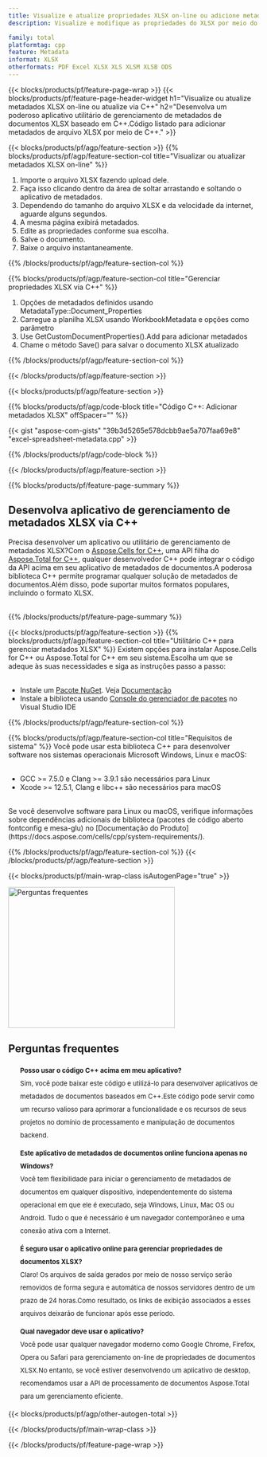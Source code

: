 ```yaml
---
title: Visualize e atualize propriedades XLSX on-line ou adicione metadados usando C++
description: Visualize e modifique as propriedades do XLSX por meio do aplicativo online gratuitamente.Código da API C++ para adicionar propriedades XLSX.

family: total
platformtag: cpp
feature: Metadata
informat: XLSX
otherformats: PDF Excel XLSX XLS XLSM XLSB ODS
---
```

{{< blocks/products/pf/feature-page-wrap >}}
{{< blocks/products/pf/feature-page-header-widget h1="Visualize ou atualize metadados XLSX on-line ou atualize via C++" h2="Desenvolva um poderoso aplicativo utilitário de gerenciamento de metadados de documentos XLSX baseado em C++.Código listado para adicionar metadados de arquivo XLSX por meio de C++." >}}

{{< blocks/products/pf/agp/feature-section >}}
{{% blocks/products/pf/agp/feature-section-col title="Visualizar ou atualizar metadados XLSX on-line" %}}

1. Importe o arquivo XLSX fazendo upload dele.
1. Faça isso clicando dentro da área de soltar arrastando e soltando o aplicativo de metadados.
1. Dependendo do tamanho do arquivo XLSX e da velocidade da internet, aguarde alguns segundos.
1. A mesma página exibirá metadados.
1. Edite as propriedades conforme sua escolha.
1. Salve o documento.
1. Baixe o arquivo instantaneamente.

{{% /blocks/products/pf/agp/feature-section-col %}}

{{% blocks/products/pf/agp/feature-section-col title="Gerenciar propriedades XLSX via C++" %}}

1. Opções de metadados definidos usando MetadataType::Document_Properties
1. Carregue a planilha XLSX usando WorkbookMetadata e opções como parâmetro
1. Use GetCustomDocumentProperties().Add para adicionar metadados
1. Chame o método Save() para salvar o documento XLSX atualizado

{{% /blocks/products/pf/agp/feature-section-col %}}

{{< /blocks/products/pf/agp/feature-section >}}

{{< blocks/products/pf/agp/feature-section >}}

{{% blocks/products/pf/agp/code-block title="Código C++: Adicionar metadados XLSX" offSpacer="" %}}

{{< gist "aspose-com-gists" "39b3d5265e578dcbb9ae5a707faa69e8" "excel-spreadsheet-metadata.cpp" >}}

{{% /blocks/products/pf/agp/code-block %}}

{{< /blocks/products/pf/agp/feature-section >}}

{{% blocks/products/pf/feature-page-summary %}}

<h2>Desenvolva aplicativo de gerenciamento de metadados XLSX via C++</h2>

Precisa desenvolver um aplicativo ou utilitário de gerenciamento de metadados XLSX?Com o [Aspose.Cells for C++](https://products.aspose.com/cells/cpp/), uma API filha do [Aspose.Total for C++](https://products.aspose.com/total/pt/cpp/), qualquer desenvolvedor C++ pode integrar o código da API acima em seu aplicativo de metadados de documentos.A poderosa biblioteca C++ permite programar qualquer solução de metadados de documentos.Além disso, pode suportar muitos formatos populares, incluindo o formato XLSX.<br /><br />

{{% /blocks/products/pf/feature-page-summary %}}

{{< blocks/products/pf/agp/feature-section >}}
{{% blocks/products/pf/agp/feature-section-col title="Utilitário C++ para gerenciar metadados XLSX" %}}
Existem opções para instalar Aspose.Cells for C++ ou Aspose.Total for C++ em seu sistema.Escolha um que se adeque às suas necessidades e siga as instruções passo a passo:<br /><br />

- Instale um [Pacote NuGet](https://www.nuget.org/packages/Aspose.Cells.Cpp/). Veja [Documentação](https://docs.aspose.com/cells/cpp/installation/)
- Instale a biblioteca usando [Console do gerenciador de pacotes](https://docs.aspose.com/cells/cpp/installation/#using-nuget-package-manager) no Visual Studio IDE

{{% /blocks/products/pf/agp/feature-section-col %}}

{{% blocks/products/pf/agp/feature-section-col title="Requisitos de sistema" %}}
Você pode usar esta biblioteca C++ para desenvolver software nos sistemas operacionais Microsoft Windows, Linux e macOS:<br /><br />

- GCC >= 7.5.0 e Clang >= 3.9.1 são necessários para Linux
- Xcode >= 12.5.1, Clang e libc++ são necessários para macOS

<br />
Se você desenvolve software para Linux ou macOS, verifique informações sobre dependências adicionais de biblioteca (pacotes de código aberto fontconfig e mesa-glu) no [Documentação do Produto](https://docs.aspose.com/cells/cpp/system-requirements/).

{{% /blocks/products/pf/agp/feature-section-col %}}
{{< /blocks/products/pf/agp/feature-section >}}

{{< blocks/products/pf/main-wrap-class isAutogenPage="true" >}}

<style>.howtolist li{margin-right: 0!important;line-height: 26px;position: relative;margin-bottom: 10px;font-size: 13px;list-style-type: none;}</style>
<div class="col-md-12 tl bg-gray-dark howtolist section">
  <a class="anchor" name="faqpage"></a>
  <div class="container tl dflex" itemscope="" itemtype="https://schema.org/FAQPage">
      <div class="col-md-4 howtosectiongfx">
          <img class="social-panel-hide-on-mobile" src="https://www.groupdocs.cloud/templates/brand/images/groupdocs/conversion/groupdocs_conversion-brand.png" alt="Perguntas frequentes" width="335" height="283">
      </div>
      <div class="howtosection col-md-8">
          <div>
              <h2>Perguntas frequentes</h2>
              <ul>
                  <li itemscope="" itemprop="mainEntity" itemtype="https://schema.org/Question">
                      <div>
                          <span itemprop="name"><b>Posso usar o código C++ acima em meu aplicativo?</b></span>
                      </div>
                      <div itemscope="" itemprop="acceptedAnswer" itemtype="https://schema.org/Answer">
                          <span itemprop="text">Sim, você pode baixar este código e utilizá-lo para desenvolver aplicativos de metadados de documentos baseados em C++.Este código pode servir como um recurso valioso para aprimorar a funcionalidade e os recursos de seus projetos no domínio de processamento e manipulação de documentos backend.</span>
                      </div>
                  </li>
                  <li itemscope="" itemprop="mainEntity" itemtype="https://schema.org/Question">
                      <div>
                          <span itemprop="name"><b>Este aplicativo de metadados de documentos online funciona apenas no Windows?</b></span>
                      </div>
                      <div itemscope="" itemprop="acceptedAnswer" itemtype="https://schema.org/Answer">
                          <span itemprop="text">Você tem flexibilidade para iniciar o gerenciamento de metadados de documentos em qualquer dispositivo, independentemente do sistema operacional em que ele é executado, seja Windows, Linux, Mac OS ou Android. Tudo o que é necessário é um navegador contemporâneo e uma conexão ativa com a Internet.</span>
                      </div>
                  </li>
                  <li itemscope="" itemprop="mainEntity" itemtype="https://schema.org/Question">
                      <div>
                          <span itemprop="name"><b>É seguro usar o aplicativo online para gerenciar propriedades de documentos XLSX?</b></span>
                      </div>
                      <div itemscope="" itemprop="acceptedAnswer" itemtype="https://schema.org/Answer">
                          <span itemprop="text">Claro! Os arquivos de saída gerados por meio de nosso serviço serão removidos de forma segura e automática de nossos servidores dentro de um prazo de 24 horas.Como resultado, os links de exibição associados a esses arquivos deixarão de funcionar após esse período.</span>
                      </div>
                  </li>                 
                  <li itemscope="" itemprop="mainEntity" itemtype="https://schema.org/Question">
                      <div>
                          <span itemprop="name"><b>Qual navegador deve usar o aplicativo?</b></span>
                      </div>
                      <div itemscope="" itemprop="acceptedAnswer" itemtype="https://schema.org/Answer">
                          <span itemprop="text">Você pode usar qualquer navegador moderno como Google Chrome, Firefox, Opera ou Safari para gerenciamento on-line de propriedades de documentos XLSX.No entanto, se você estiver desenvolvendo um aplicativo de desktop, recomendamos usar a API de processamento de documentos Aspose.Total para um gerenciamento eficiente.</span>
                      </div>
                  </li>
              </ul>
          </div>
      </div>
  </div>

{{< blocks/products/pf/agp/other-autogen-total >}}

{{< /blocks/products/pf/main-wrap-class >}}

{{< /blocks/products/pf/feature-page-wrap >}}